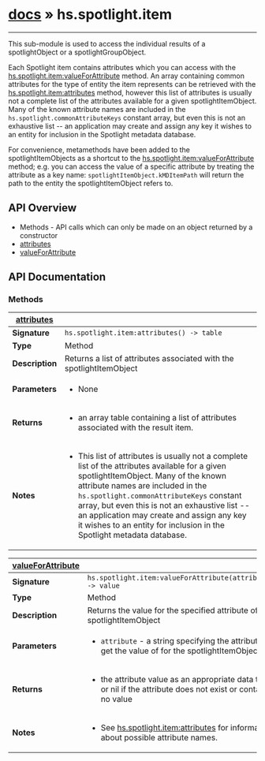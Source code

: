 # [docs](index.md) » hs.spotlight.item
---

This sub-module is used to access the individual results of a spotlightObject or a spotlightGroupObject.

Each Spotlight item contains attributes which you can access with the [hs.spotlight.item:valueForAttribute](#valueForAttribute) method. An array containing common attributes for the type of entity the item represents can be retrieved with the [hs.spotlight.item:attributes](#attributes) method, however this list of attributes is usually not a complete list of the attributes available for a given spotlightItemObject. Many of the known attribute names are included in the `hs.spotlight.commonAttributeKeys` constant array, but even this is not an exhaustive list -- an application may create and assign any key it wishes to an entity for inclusion in the Spotlight metadata database.

For convenience, metamethods have been added to the spotlightItemObjects as a shortcut to the [hs.spotlight.item:valueForAttribute](#valueForAttribute) method; e.g. you can access the value of a specific attribute by treating the attribute as a key name: `spotlightItemObject.kMDItemPath` will return the path to the entity the spotlightItemObject refers to.

## API Overview
* Methods - API calls which can only be made on an object returned by a constructor
 * [attributes](#attributes)
 * [valueForAttribute](#valueForAttribute)

## API Documentation

### Methods

| [attributes](#attributes)         |                                                                                     |
| --------------------------------------------|-------------------------------------------------------------------------------------|
| **Signature**                               | `hs.spotlight.item:attributes() -> table`                                                                    |
| **Type**                                    | Method                                                                     |
| **Description**                             | Returns a list of attributes associated with the spotlightItemObject                                                                     |
| **Parameters**                              | <ul><li>None</li></ul> |
| **Returns**                                 | <ul><li>an array table containing a list of attributes associated with the result item.</li></ul>          |
| **Notes**                                   | <ul><li>This list of attributes is usually not a complete list of the attributes available for a given spotlightItemObject. Many of the known attribute names are included in the `hs.spotlight.commonAttributeKeys` constant array, but even this is not an exhaustive list -- an application may create and assign any key it wishes to an entity for inclusion in the Spotlight metadata database.</li></ul>                |

| [valueForAttribute](#valueForAttribute)         |                                                                                     |
| --------------------------------------------|-------------------------------------------------------------------------------------|
| **Signature**                               | `hs.spotlight.item:valueForAttribute(attribute) -> value`                                                                    |
| **Type**                                    | Method                                                                     |
| **Description**                             | Returns the value for the specified attribute of the spotlightItemObject                                                                     |
| **Parameters**                              | <ul><li>`attribute` - a string specifying the attribute to get the value of for the spotlightItemObject</li></ul> |
| **Returns**                                 | <ul><li>the attribute value as an appropriate data type or nil if the attribute does not exist or contains no value</li></ul>          |
| **Notes**                                   | <ul><li>See [hs.spotlight.item:attributes](#attributes) for information about possible attribute names.</li></ul>                |

